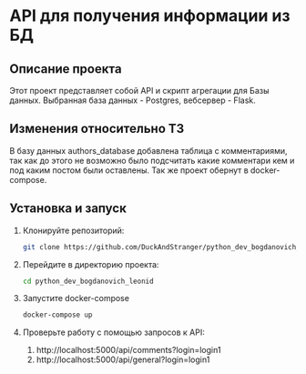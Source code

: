 # API для получения информации из БД

## Описание проекта

Этот проект представляет собой API и скрипт агрегации для Базы данных.
Выбранная база данных - Postgres, вебсервер - Flask.

## Изменения относительно ТЗ

В базу данных authors_database добавлена таблица с комментариями, 
так как до этого не возможно было подсчитать какие комментари кем и под каким постом были оставлены.
Так же проект обернут в docker-compose.

## Установка и запуск

1. Клонируйте репозиторий:
   ```bash
   git clone https://github.com/DuckAndStranger/python_dev_bogdanovich_leonid.git
   ```

2. Перейдите в директорию проекта:
   ```bash
   cd python_dev_bogdanovich_leonid
   ```

4. Запустите docker-compose
   ```bash
   docker-compose up
   ```

5. Проверьте работу с помощью запросов к API:
   1. http://localhost:5000/api/comments?login=login1
   2. http://localhost:5000/api/general?login=login1
